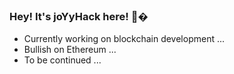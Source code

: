 ### Hey! It's joYyHack here! 🍔�

- Currently working on blockchain development ...
- Bullish on Ethereum ...
- To be continued ...
